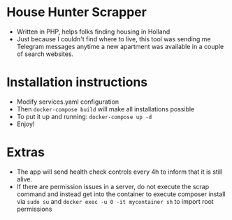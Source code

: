 # House Hunter Scrapper 
- Written in PHP, helps folks finding housing in Holland
- Just because I couldn't find where to live, this tool was sending me Telegram messages anytime a new apartment was available in a couple of search websites.


# Installation instructions
- Modify services.yaml configuration
- Then `docker-compose build` will make all installations possible
- To put it up and running: `docker-compose up -d`
- Enjoy!

# Extras

- The app will send health check controls every 4h to inform that it is still alive.
- If there are permission issues in a server, do not execute the scrap command and instead get into the container to execute composer install via `sudo su` and `docker exec -u 0 -it mycontainer sh` to import root permissions
